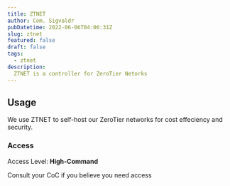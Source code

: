 ```yaml
---
title: ZTNET
author: Com. Sigvaldr
pubDatetime: 2022-06-06T04:06:31Z
slug: ztnet
featured: false
draft: false
tags:
  - ztnet
description:
  ZTNET is a controller for ZeroTier Netorks
---
```


## Usage

We use ZTNET to self-host our ZeroTier networks for cost effeciency and security.

### Access
Access Level: <b>High-Command</b>

Consult your CoC if you believe you need access

<!-- Use `new Date().toISOString()` in terminal for date -->
